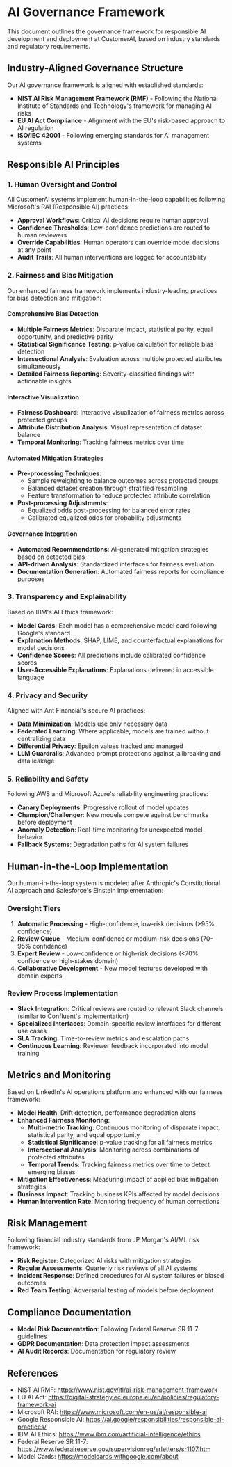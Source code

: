 # AI Governance Framework

This document outlines the governance framework for responsible AI development and deployment at CustomerAI, based on industry standards and regulatory requirements.

## Industry-Aligned Governance Structure

Our AI governance framework is aligned with established standards:

- **NIST AI Risk Management Framework (RMF)** - Following the National Institute of Standards and Technology's framework for managing AI risks
- **EU AI Act Compliance** - Alignment with the EU's risk-based approach to AI regulation
- **ISO/IEC 42001** - Following emerging standards for AI management systems

## Responsible AI Principles

### 1. Human Oversight and Control

All CustomerAI systems implement human-in-the-loop capabilities following Microsoft's RAI (Responsible AI) practices:

- **Approval Workflows**: Critical AI decisions require human approval
- **Confidence Thresholds**: Low-confidence predictions are routed to human reviewers
- **Override Capabilities**: Human operators can override model decisions at any point
- **Audit Trails**: All human interventions are logged for accountability

### 2. Fairness and Bias Mitigation

Our enhanced fairness framework implements industry-leading practices for bias detection and mitigation:

#### Comprehensive Bias Detection
- **Multiple Fairness Metrics**: Disparate impact, statistical parity, equal opportunity, and predictive parity
- **Statistical Significance Testing**: p-value calculation for reliable bias detection
- **Intersectional Analysis**: Evaluation across multiple protected attributes simultaneously
- **Detailed Fairness Reporting**: Severity-classified findings with actionable insights

#### Interactive Visualization
- **Fairness Dashboard**: Interactive visualization of fairness metrics across protected groups
- **Attribute Distribution Analysis**: Visual representation of dataset balance
- **Temporal Monitoring**: Tracking fairness metrics over time

#### Automated Mitigation Strategies
- **Pre-processing Techniques**:
  - Sample reweighting to balance outcomes across protected groups
  - Balanced dataset creation through stratified resampling
  - Feature transformation to reduce protected attribute correlation
- **Post-processing Adjustments**:
  - Equalized odds post-processing for balanced error rates
  - Calibrated equalized odds for probability adjustments

#### Governance Integration
- **Automated Recommendations**: AI-generated mitigation strategies based on detected bias
- **API-driven Analysis**: Standardized interfaces for fairness evaluation
- **Documentation Generation**: Automated fairness reports for compliance purposes

### 3. Transparency and Explainability

Based on IBM's AI Ethics framework:

- **Model Cards**: Each model has a comprehensive model card following Google's standard
- **Explanation Methods**: SHAP, LIME, and counterfactual explanations for model decisions
- **Confidence Scores**: All predictions include calibrated confidence scores
- **User-Accessible Explanations**: Explanations delivered in accessible language

### 4. Privacy and Security

Aligned with Ant Financial's secure AI practices:

- **Data Minimization**: Models use only necessary data
- **Federated Learning**: Where applicable, models are trained without centralizing data
- **Differential Privacy**: Epsilon values tracked and managed
- **LLM Guardrails**: Advanced prompt protections against jailbreaking and data leakage

### 5. Reliability and Safety

Following AWS and Microsoft Azure's reliability engineering practices:

- **Canary Deployments**: Progressive rollout of model updates
- **Champion/Challenger**: New models compete against benchmarks before deployment
- **Anomaly Detection**: Real-time monitoring for unexpected model behavior
- **Fallback Systems**: Degradation paths for AI system failures

## Human-in-the-Loop Implementation

Our human-in-the-loop system is modeled after Anthropic's Constitutional AI approach and Salesforce's Einstein implementation:

### Oversight Tiers

1. **Automatic Processing** - High-confidence, low-risk decisions (>95% confidence)
2. **Review Queue** - Medium-confidence or medium-risk decisions (70-95% confidence)
3. **Expert Review** - Low-confidence or high-risk decisions (<70% confidence or high-stakes domain)
4. **Collaborative Development** - New model features developed with domain experts

### Review Process Implementation

- **Slack Integration**: Critical reviews are routed to relevant Slack channels (similar to Confluent's implementation)
- **Specialized Interfaces**: Domain-specific review interfaces for different use cases
- **SLA Tracking**: Time-to-review metrics and escalation paths
- **Continuous Learning**: Reviewer feedback incorporated into model training

## Metrics and Monitoring

Based on LinkedIn's AI operations platform and enhanced with our fairness framework:

- **Model Health**: Drift detection, performance degradation alerts
- **Enhanced Fairness Monitoring**:
  - **Multi-metric Tracking**: Continuous monitoring of disparate impact, statistical parity, and equal opportunity
  - **Statistical Significance**: p-value tracking for all fairness metrics
  - **Intersectional Analysis**: Monitoring across combinations of protected attributes
  - **Temporal Trends**: Tracking fairness metrics over time to detect emerging biases
- **Mitigation Effectiveness**: Measuring impact of applied bias mitigation strategies
- **Business Impact**: Tracking business KPIs affected by model decisions
- **Human Intervention Rate**: Monitoring frequency of human corrections

## Risk Management

Following financial industry standards from JP Morgan's AI/ML risk framework:

- **Risk Register**: Categorized AI risks with mitigation strategies
- **Regular Assessments**: Quarterly risk reviews of all AI systems
- **Incident Response**: Defined procedures for AI system failures or biased outcomes
- **Red Team Testing**: Adversarial testing of models before deployment

## Compliance Documentation

- **Model Risk Documentation**: Following Federal Reserve SR 11-7 guidelines
- **GDPR Documentation**: Data protection impact assessments
- **AI Audit Records**: Documentation for regulatory review

## References

- NIST AI RMF: https://www.nist.gov/itl/ai-risk-management-framework
- EU AI Act: https://digital-strategy.ec.europa.eu/en/policies/regulatory-framework-ai
- Microsoft RAI: https://www.microsoft.com/en-us/ai/responsible-ai
- Google Responsible AI: https://ai.google/responsibilities/responsible-ai-practices/
- IBM AI Ethics: https://www.ibm.com/artificial-intelligence/ethics
- Federal Reserve SR 11-7: https://www.federalreserve.gov/supervisionreg/srletters/sr1107.htm
- Model Cards: https://modelcards.withgoogle.com/about
